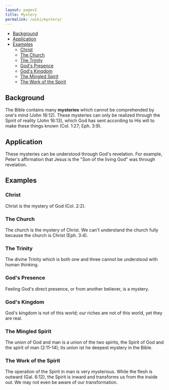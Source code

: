 ```yaml
---
layout: pagev2
title: Mystery
permalink: /wiki/mystery/
---
```


- [Background](#background)
- [Application](#application)
- [Examples](#examples)
  - [Christ](#christ)
  - [The Church](#the-church)
  - [The Trinity](#the-trinity)
  - [God's Presence](#gods-presence)
  - [God's Kingdom](#gods-kingdom)
  - [The Mingled Spirit](#the-mingled-spirit)
  - [The Work of the Spirit](#the-work-of-the-spirit)

## Background

The Bible contains many **mysteries** which cannot be comprehended by one's mind (John 16:12). These mysteries can only be realized through the Spirit of reality (John 16:13), which God has sent according to His will to make these things known (Col. 1:27; Eph. 3:9).

## Application

These mysteries can be understood through God's revelation. For example, Peter's affirmation that Jesus is the "Son of the living God" was through revelation. 

## Examples

### Christ

Christ is the mystery of God (Col. 2:2).

### The Church

The church is the mystery of Christ. We can't understand the church fully because the church is Christ (Eph. 3:4). 

### The Trinity

The divine Trinity which is both one and three cannot be understood with human thinking.

### God's Presence

Feeling God's direct presence, or from another believer, is a mystery.

### God's Kingdom

God's kingdom is not of this world; our riches are not of this world, yet they are real. 

### The Mingled Spirit

The union of God and man is a union of the two spirits, the Spirit of God and the spirit of man (2:11-14); tis union ist he deepest mystery in the Bible.

### The Work of the Spirit

The operation of the Spirit in man is very mysterious. While the flesh is outward (Gal. 6:12), the Spirit is inward and transforms us from the inside out. We may not even be aware of our transformation.